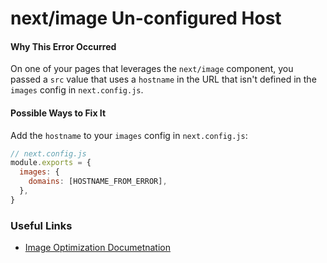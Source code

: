 # next/image Un-configured Host

#### Why This Error Occurred

On one of your pages that leverages the `next/image` component, you passed a `src` value that uses a `hostname` in the URL that isn't defined in the `images` config in `next.config.js`.

#### Possible Ways to Fix It

Add the `hostname` to your `images` config in `next.config.js`:

```js
// next.config.js
module.exports = {
  images: {
    domains: [HOSTNAME_FROM_ERROR],
  },
}
```

### Useful Links

- [Image Optimization Documetnation](https://nextjs.org/docs/basic-features/image-optimization)
